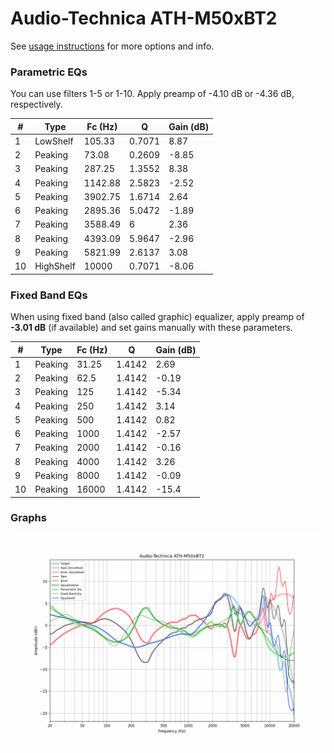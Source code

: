 # Audio-Technica ATH-M50xBT2
See [usage instructions](https://github.com/jaakkopasanen/AutoEq#usage) for more options and info.

### Parametric EQs
You can use filters 1-5 or 1-10. Apply preamp of -4.10 dB or -4.36 dB, respectively.

|   # | Type      |   Fc (Hz) |      Q |   Gain (dB) |
|-----|-----------|-----------|--------|-------------|
|   1 | LowShelf  |    105.33 | 0.7071 |        8.87 |
|   2 | Peaking   |     73.08 | 0.2609 |       -8.85 |
|   3 | Peaking   |    287.25 | 1.3552 |        8.38 |
|   4 | Peaking   |   1142.88 | 2.5823 |       -2.52 |
|   5 | Peaking   |   3902.75 | 1.6714 |        2.64 |
|   6 | Peaking   |   2895.36 | 5.0472 |       -1.89 |
|   7 | Peaking   |   3588.49 | 6      |        2.36 |
|   8 | Peaking   |   4393.09 | 5.9647 |       -2.96 |
|   9 | Peaking   |   5821.99 | 2.6137 |        3.08 |
|  10 | HighShelf |  10000    | 0.7071 |       -8.06 |

### Fixed Band EQs
When using fixed band (also called graphic) equalizer, apply preamp of **-3.01 dB** (if available) and set gains manually with these parameters.

|   # | Type    |   Fc (Hz) |      Q |   Gain (dB) |
|-----|---------|-----------|--------|-------------|
|   1 | Peaking |     31.25 | 1.4142 |        2.69 |
|   2 | Peaking |     62.5  | 1.4142 |       -0.19 |
|   3 | Peaking |    125    | 1.4142 |       -5.34 |
|   4 | Peaking |    250    | 1.4142 |        3.14 |
|   5 | Peaking |    500    | 1.4142 |        0.82 |
|   6 | Peaking |   1000    | 1.4142 |       -2.57 |
|   7 | Peaking |   2000    | 1.4142 |       -0.16 |
|   8 | Peaking |   4000    | 1.4142 |        3.26 |
|   9 | Peaking |   8000    | 1.4142 |       -0.09 |
|  10 | Peaking |  16000    | 1.4142 |      -15.4  |

### Graphs
![](./Audio-Technica%20ATH-M50xBT2.png)
